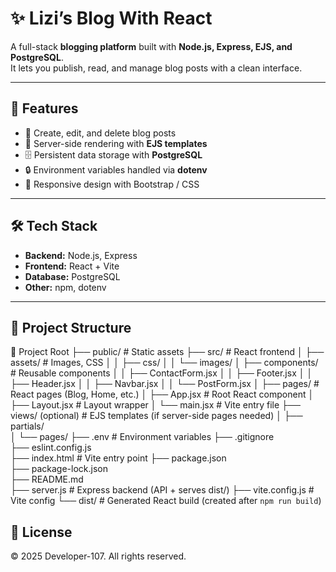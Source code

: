 
# ✨ Lizi’s Blog With React

A full-stack **blogging platform** built with **Node.js, Express, EJS, and PostgreSQL**.  
It lets you publish, read, and manage blog posts with a clean interface.  

---

## 🚀 Features
- 📝 Create, edit, and delete blog posts  
- 🎨 Server-side rendering with **EJS templates**  
- 🗄️ Persistent data storage with **PostgreSQL**  
- 🔒 Environment variables handled via **dotenv**  
- 📱 Responsive design with Bootstrap / CSS  

---

## 🛠️ Tech Stack
- **Backend:** Node.js, Express  
- **Frontend:** React + Vite
- **Database:** PostgreSQL  
- **Other:** npm, dotenv  

---

## 📂 Project Structure

📂 Project Root
├── public/                 # Static assets
├── src/                    # React frontend
│   ├── assets/             # Images, CSS
│   │   ├── css/
│   │   └── images/
│   ├── components/         # Reusable components
│   │   ├── ContactForm.jsx
│   │   ├── Footer.jsx
│   │   ├── Header.jsx
│   │   ├── Navbar.jsx
│   │   └── PostForm.jsx
│   ├── pages/              # React pages (Blog, Home, etc.)
│   ├── App.jsx             # Root React component
│   ├── Layout.jsx          # Layout wrapper
│   └── main.jsx            # Vite entry file
├── views/ (optional)       # EJS templates (if server-side pages needed)
│   ├── partials/           
│   └── pages/
├── .env                    # Environment variables
├── .gitignore              
├── eslint.config.js        
├── index.html              # Vite entry point
├── package.json            
├── package-lock.json       
├── README.md               
├── server.js               # Express backend (API + serves dist/)
├── vite.config.js          # Vite config
└── dist/                   # Generated React build (created after `npm run build`)


## 📄 License

© 2025 Developer-107. All rights reserved.
